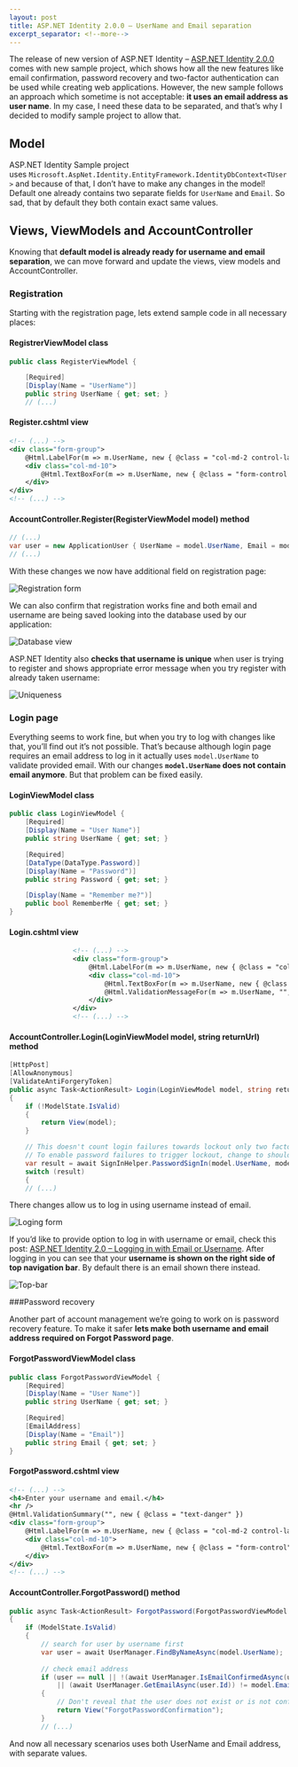 ```yaml
---
layout: post
title: ASP.NET Identity 2.0.0 – UserName and Email separation
excerpt_separator: <!--more-->
---
```


The release of new version of ASP.NET Identity – [ASP.NET Identity 2.0.0](http://blogs.msdn.com/b/webdev/archive/2014/03/20/test-announcing-rtm-of-asp-net-identity-2-0-0.aspx) comes with new sample project, which shows how all the new features like email confirmation, password recovery and two-factor authentication can be used while creating web applications. However, the new sample follows an approach which sometime is not acceptable: **it uses an email address as user name**. In my case, I need these data to be separated, and that’s why I decided to modify sample project to allow that.

<!--more-->

## Model

ASP.NET Identity Sample project uses `Microsoft.AspNet.Identity.EntityFramework.IdentityDbContext<TUser>` and because of that, I don’t have to make any changes in the model! Default one already contains two separate fields for `UserName` and `Email`. So sad, that by default they both contain exact same values.

## Views, ViewModels and AccountController

Knowing that **default model is already ready for username and email separation**, we can move forward and update the views, view models and AccountController.

### Registration

Starting with the registration page, lets extend sample code in all necessary places:

#### RegistrerViewModel class

```csharp
public class RegisterViewModel {

    [Required]
    [Display(Name = "UserName")]
    public string UserName { get; set; }
    // (...)
```

#### Register.cshtml view

```xml
<!-- (...) -->
<div class="form-group">
    @Html.LabelFor(m => m.UserName, new { @class = "col-md-2 control-label" })
    <div class="col-md-10">
        @Html.TextBoxFor(m => m.UserName, new { @class = "form-control " })
    </div>
</div>
<!-- (...) -->
```

#### AccountController.Register(RegisterViewModel model) method

```csharp
// (...)
var user = new ApplicationUser { UserName = model.UserName, Email = model.Email };
// (...)
```

With these changes we now have additional field on registration page:

![Registration form](../../images/asp-name-Registration.png)

We can also confirm that registration works fine and both email and username are being saved looking into the database used by our application:

![Database view](../../images/asp-name-UsersTable.png)

ASP.NET Identity also **checks that username is unique** when user is trying to register and shows appropriate error message when you try register with already taken username:

![Uniqueness](../../images/asp-name-UserNameDuplication.png)

### Login page

Everything seems to work fine, but when you try to log with changes like that, you’ll find out it’s not possible. That’s because although login page requires an email address to log in it actually uses `model.UserName` to validate provided email. With our changes **`model.UserName` does not contain email anymore**. But that problem can be fixed easily.


#### LoginViewModel class

```csharp
public class LoginViewModel {
    [Required]
    [Display(Name = "User Name")]
    public string UserName { get; set; }

    [Required]
    [DataType(DataType.Password)]
    [Display(Name = "Password")]
    public string Password { get; set; }

    [Display(Name = "Remember me?")]
    public bool RememberMe { get; set; }
}
```

#### Login.cshtml view

```xml
                <!-- (...) -->
                <div class="form-group">
                    @Html.LabelFor(m => m.UserName, new { @class = "col-md-2 control-label" })
                    <div class="col-md-10">
                        @Html.TextBoxFor(m => m.UserName, new { @class = "form-control" })
                        @Html.ValidationMessageFor(m => m.UserName, "", new { @class = "text-danger" })
                    </div>
                </div>
                <!-- (...) -->
```

#### AccountController.Login(LoginViewModel model, string returnUrl) method

```csharp
[HttpPost]
[AllowAnonymous]
[ValidateAntiForgeryToken]
public async Task<ActionResult> Login(LoginViewModel model, string returnUrl)
{
    if (!ModelState.IsValid)
    {
        return View(model);
    }

    // This doesn't count login failures towards lockout only two factor authentication
    // To enable password failures to trigger lockout, change to shouldLockout: true
    var result = await SignInHelper.PasswordSignIn(model.UserName, model.Password, model.RememberMe, shouldLockout: false);
    switch (result)
    {
    // (...)
```

There changes allow us to log in using username instead of email.

![Loging form](../../images/asp-name-LogIn.png)

If you’d like to provide option to log in with username or email, check this post: [ASP.NET Identity 2.0 – Logging in with Email or Username](http://anthonychu.ca/post/aspnet-identity-20---logging-in-with-email-or-username). After logging in you can see that your **username is shown on the right side of top navigation bar**. By default there is an email shown there instead.

![Top-bar](../../images/asp-name-topbar.png)

###Password recovery

Another part of account management we’re going to work on is password recovery feature. To make it safer **lets make both username and email address required on Forgot Password page**.

#### ForgotPasswordViewModel class

```csharp
public class ForgotPasswordViewModel {
    [Required]
    [Display(Name = "User Name")]
    public string UserName { get; set; }

    [Required]
    [EmailAddress]
    [Display(Name = "Email")]
    public string Email { get; set; }
}
```

#### ForgotPassword.cshtml view

```xml
<!-- (...) -->
<h4>Enter your username and email.</h4>
<hr />
@Html.ValidationSummary("", new { @class = "text-danger" })
<div class="form-group">
    @Html.LabelFor(m => m.UserName, new { @class = "col-md-2 control-label" })
    <div class="col-md-10">
        @Html.TextBoxFor(m => m.UserName, new { @class = "form-control" })
    </div>
</div>
<!-- (...) -->
```

#### AccountController.ForgotPassword() method

```csharp
public async Task<ActionResult> ForgotPassword(ForgotPasswordViewModel model)
{
    if (ModelState.IsValid)
    {
        // search for user by username first
        var user = await UserManager.FindByNameAsync(model.UserName);
                
        // check email address
        if (user == null || !(await UserManager.IsEmailConfirmedAsync(user.Id))
            || (await UserManager.GetEmailAsync(user.Id)) != model.Email)
        {
            // Don't reveal that the user does not exist or is not confirmed
            return View("ForgotPasswordConfirmation");
        }
        // (...)
```

And now all necessary scenarios uses both UserName and Email address, with separate values.